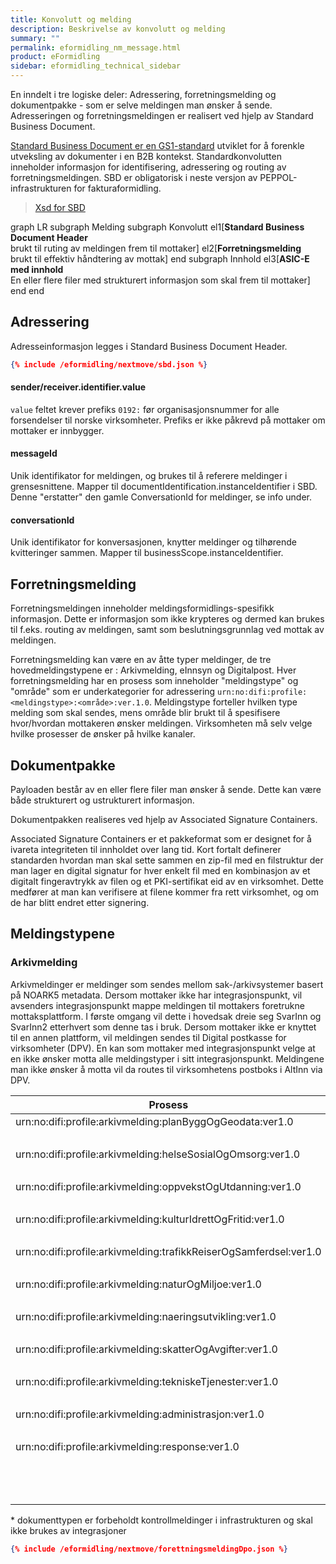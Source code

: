 ```yaml
---
title: Konvolutt og melding
description: Beskrivelse av konvolutt og melding
summary: ""
permalink: eformidling_nm_message.html
product: eFormidling
sidebar: eformidling_technical_sidebar
---
```


En inndelt i tre logiske deler: Adressering, forretningsmelding og dokumentpakke - som er selve meldingen man ønsker å sende.
Adresseringen og forretningsmeldingen er realisert ved hjelp av Standard Business Document.


[Standard Business Document er en GS1-standard](https://www.gs1.org/standards/edi/standard-business-document-header-sbdh) utviklet for å forenkle utveksling av dokumenter i en B2B kontekst. Standardkonvolutten inneholder informasjon for identifisering, adressering og routing av forretningsmeldingen. SBD er obligatorisk i neste versjon av PEPPOL-infrastrukturen for fakturaformidling.

> [Xsd for SBD](https://www.gs1.org/standards/edi-xml-gdsn-gs1-uncefact-xml-profiles/sbdh-xml-schema-files/1)

<div class="mermaid">
graph LR
subgraph Melding
  subgraph Konvolutt 
    el1[<b>Standard Business Document Header</b><br/> brukt til ruting av meldingen frem til mottaker]  
    el2[<b>Forretningsmelding</b><br/>brukt til effektiv håndtering av mottak]
  end
  subgraph Innhold
    el3[<b>ASIC-E med innhold</b><br/>En eller flere filer med strukturert informasjon som skal frem til mottaker]
  end
end
</div>


## Adressering

Adresseinformasjon legges i Standard Business Document Header. 

```json
{% include /eformidling/nextmove/sbd.json %}
```

#### sender/receiver.identifier.value 

```value``` feltet krever prefiks ```0192:``` før organisasjonsnummer for alle forsendelser til norske virksomheter. Prefiks er ikke påkrevd på mottaker om mottaker er innbygger. 

#### messageId
Unik identifikator for meldingen, og brukes til å referere meldinger i grensesnittene. Mapper til documentIdentification.instanceIdentifier i SBD. Denne "erstatter" den gamle ConversationId for meldinger, se info under. 

#### conversationId
Unik identifikator for konversasjonen, knytter meldinger og tilhørende kvitteringer sammen. Mapper til businessScope.instanceIdentifier.

## Forretningsmelding

Forretningsmeldingen inneholder meldingsformidlings-spesifikk informasjon. Dette er informasjon som ikke krypteres og dermed kan brukes til f.eks. routing av meldingen, samt som beslutningsgrunnlag ved mottak av meldingen. 

Forretningsmelding kan være en av åtte typer meldinger, de tre hovedmeldingstypene er : Arkivmelding, eInnsyn og Digitalpost. Hver forretningsmelding har en prosess som inneholder "meldingstype" og "område" som er underkategorier for adressering ```urn:no:difi:profile:<meldingstype>:<område>:ver.1.0```.
Meldingstype forteller hvilken type melding som skal sendes, mens område blir brukt til å spesifisere hvor/hvordan mottakeren ønsker meldingen. Virksomheten må selv velge hvilke prosesser de ønsker på hvilke kanaler. 

<!---
I en DPO- eller DPV-forsendelse brukes arkivmelding, her er det flere forskjellige områder som forteller hvor forsendelsen skal. Virksomheten må selv ha et forhold til om melding av gitt type skal til en spesifikk postboks i Altinn, eller om de ønsker å motta den direkte i sak-arkivsystemet.
-->

<!---

#### Eksempel

Virksomhet A er en offentlige virksomhet som kan sende og motta alle typer meldinger i eFormidling, men har valgt å motta arkivmeldinger innenfor planByggOgGeodata-området via DPV i stedet for DPO. Prosessen for den aktulle forretningsmeldingen er dermed ```urn:no:difi:profile:arkivmelding:planByggOgGeodata:ver1.0``` - med meldingstypen *arkivmelding* og område *planByggogGeodata*. Virksomhet B og C kan også sende og motta alle typer meldinger. B sender en forretningsmelding med prosess ```urn:no:difi:profile:arkivmelding:tekniskeTjenester:ver1.0``` til A og C, og denne blir levert via DPO. C sender så en forretningsmelding med prosess ```urn:no:difi:profile:arkivmelding:planByggOgGeodata:ver1.0``` til A og B, og denne blir levert via DPO til B, og via DPV til A fordi A eksplisitt har valgt å motta "planByggOgGeodata" via DPV.

-->

## Dokumentpakke

Payloaden består av en eller flere filer man ønsker å sende. Dette kan være både strukturert og ustrukturert informasjon. 

Dokumentpakken realiseres ved hjelp av Associated Signature Containers.

Associated Signature Containers er et pakkeformat som er designet for å ivareta integriteten til innholdet over lang tid. Kort fortalt definerer standarden hvordan man skal sette sammen en zip-fil med en filstruktur der man lager en digital signatur for hver enkelt fil med en kombinasjon av et digitalt fingeravtrykk av filen og et PKI-sertifikat eid av en virksomhet. Dette medfører at man kan verifisere at filene kommer fra rett virksomhet, og om de har blitt endret etter signering.


## Meldingstypene


### Arkivmelding

Arkivmeldinger er meldinger som sendes mellom sak-/arkivsystemer basert på NOARK5 metadata. 
Dersom mottaker ikke har integrasjonspunkt, vil avsenders integrasjonspunkt mappe meldingen til mottakers foretrukne mottaksplattform. I første omgang vil dette i hovedsak dreie seg SvarInn og SvarInn2 etterhvert som denne tas i bruk. Dersom mottaker ikke er knyttet til en annen plattform, vil meldingen sendes til Digital postkasse for virksomheter (DPV). 
En kan som mottaker med integrasjonspunkt velge at en ikke ønsker motta alle meldingstyper i sitt integrasjonspunkt. Meldingene man ikke ønsker å motta vil da routes til virksomhetens postboks i AltInn via DPV.


| Prosess | Dokumenttype | 
|---------|--------------|
|urn:no:difi:profile:arkivmelding:planByggOgGeodata:ver1.0 | |
|  |urn:no:difi:arkivmelding:xsd::arkivmelding |
|urn:no:difi:profile:arkivmelding:helseSosialOgOmsorg:ver1.0 | |
|  |urn:no:difi:arkivmelding:xsd::arkivmelding |
|urn:no:difi:profile:arkivmelding:oppvekstOgUtdanning:ver1.0 | |
|  |urn:no:difi:arkivmelding:xsd::arkivmelding |
|urn:no:difi:profile:arkivmelding:kulturIdrettOgFritid:ver1.0 | |
|  |urn:no:difi:arkivmelding:xsd::arkivmelding |
|urn:no:difi:profile:arkivmelding:trafikkReiserOgSamferdsel:ver1.0 | |
|  |urn:no:difi:arkivmelding:xsd::arkivmelding |
|urn:no:difi:profile:arkivmelding:naturOgMiljoe:ver1.0 | |
|  |urn:no:difi:arkivmelding:xsd::arkivmelding |
|urn:no:difi:profile:arkivmelding:naeringsutvikling:ver1.0 | |
|  |urn:no:difi:arkivmelding:xsd::arkivmelding |
|urn:no:difi:profile:arkivmelding:skatterOgAvgifter:ver1.0 | |
|  |urn:no:difi:arkivmelding:xsd::arkivmelding |
|urn:no:difi:profile:arkivmelding:tekniskeTjenester:ver1.0 | |
|  |urn:no:difi:arkivmelding:xsd::arkivmelding |
|urn:no:difi:profile:arkivmelding:administrasjon:ver1.0 | |
|  |urn:no:difi:arkivmelding:xsd::arkivmelding |
|urn:no:difi:profile:arkivmelding:response:ver1.0 | | 
|  |urn:no:difi:arkivmelding:xsd::arkivmelding_kvittering |
|  |urn:no:difi:eformidling:xsd::status\* |
|  |urn:no:difi:eformidling:xsd::feil\* |

\* dokumenttypen er forbeholdt kontrollmeldinger i infrastrukturen og skal ikke brukes av integrasjoner


```json
{% include /eformidling/nextmove/forettningsmeldingDpo.json %}
```
<!---
- betydning av felter 
- mapping mot dpv
- mapping til ks
-->

<!---

### Digital post til innbygger

Ved sending av digital post til innbygger må man ta stilling til om meldingen har varslingsplikt eller ikke. Utvidede regler rundt dette finnes [her](https://samarbeid.difi.no/felleslosninger/digital-postkasse-til-innbyggere/dokumentasjon/hvordan-skal-jeg-bruke-varsling-i-digital-postkasse).
Begge prosessene støtter både digitalpost og fysisk post.

- Info = informasjonsmeldinger uten varslingsplikt
- Vedtak = meldinger som medfører varslingsplikt

[Om Varslingsregelen](https://samarbeid.difi.no/felleslosninger/kontakt-og-reservasjonsregisteret#Varslingsregelen)

[eForvaltningsloven](https://lovdata.no/dokument/SF/forskrift/2004-06-25-988/KAPITTEL_2#KAPITTEL_2)


| Prosess | Dokumenttype | 
|---------|--------------|
|urn:no:difi:profile:digitalpost:info:ver1.0 | |
|  |urn:no:difi:digitalpost:xsd:digital::digital|
|  |urn:no:difi:digitalpost:xsd:digital::digital_dpv|
|  |urn:no:difi:digitalpost:xsd:fysisk::print |
|urn:no:difi:profile:digitalpost:vedtak:ver1.0 | |
|  |urn:no:difi:digitalpost:xsd:digital::digital|
|  |urn:no:difi:digitalpost:xsd:digital::digital_dpv|
|  |urn:no:difi:digitalpost:xsd:fysisk::print|


**Digital post**
```json
{% include /eformidling/nextmove/forettningsmeldingDpiDigital.json %}
```

**Fysisk post**

```json
{% include /eformidling/nextmove/forettningsmeldingDpiFysisk.json %}
```

\* ikke påkrevd

**Digital DPV-melding** 
```json
{% include /eformidling/nextmove/forretningsmeldingDpvDigital.json %}
```

### eInnsyn

| Prosess | Dokumenttype | 
|---------|--------------|
|urn:no:difi:profile:einnsyn:journalpost:ver1.0 | |
|  |urn:no:difi:einnsyn:xsd::publisering |
|urn:no:difi:profile:einnsyn:innsynskrav:ver1.0 | |
|  |urn:no:difi:einnsyn:xsd::innsynskrav |
|urn:no:difi:profile:einnsyn:meeting:ver1.0 |  |
|  |urn:no:difi:einnsyn:xsd::publisering |
|urn:no:difi:profile:einnsyn:response:ver1.0 | |
|  |urn:no:difi:einnsyn:xsd::einnsyn_kvittering |
|  |urn:no:difi:eformidling:xsd::status\* |
|  |urn:no:difi:eformidling:xsd::feil\* |

\* dokumenttypen er forbeholdt kontrollmeldinger i infrastrukturen og skal ikke brukes av integrasjoner

**Journal**

```json
{% include /eformidling/nextmove/forettningsmeldingDpeJournal.json %}
```

**Innsynsbegjæring**

```json
{% include /eformidling/nextmove/forttningsmeldingDpeInnsyn.json %}
```

**Møte**
```json
{% include /eformidling/nextmove/forettningsmeldingDpeJournal.json %}
```





